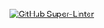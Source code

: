 [![GitHub Super-Linter](https://github.com/aadlc/test-git-actions/workflows/Lint%20Code%20Base/badge.svg)](https://github.com/marketplace/actions/super-linter)
